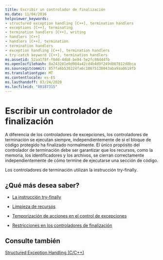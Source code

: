 ```yaml
---
title: Escribir un controlador de finalización
ms.date: 11/04/2016
helpviewer_keywords:
- structured exception handling [C++], termination handlers
- exceptions [C++], terminating
- termination handlers [C++], writing
- handlers [C++]
- handlers [C++], termination
- termination handlers
- exception handling [C++], termination handlers
- try-catch keyword [C++], termination handlers
ms.assetid: 52aa1f8f-f8dd-44b8-be94-5e2fc88d44fb
ms.openlocfilehash: 8a243281e0d984a42cd4b4d9f249d867812d8bca
ms.sourcegitcommit: 857fa6b530224fa6c18675138043aba9aa0619fb
ms.translationtype: MT
ms.contentlocale: es-ES
ms.lasthandoff: 03/24/2020
ms.locfileid: "80187315"
---
```

# <a name="writing-a-termination-handler"></a>Escribir un controlador de finalización

A diferencia de los controladores de excepciones, los controladores de terminación se ejecutan siempre, independientemente de si el bloque de código protegido ha finalizado normalmente. El único propósito del controlador de terminación debe ser garantizar que los recursos, como la memoria, los identificadores y los archivos, se cierran correctamente independientemente de cómo termine de ejecutarse una sección de código.

Los controladores de terminación utilizan la instrucción try-finally.

## <a name="what-do-you-want-to-know-more-about"></a>¿Qué más desea saber?

- [La instrucción try-finally](../cpp/try-finally-statement.md)

- [Limpieza de recursos](../cpp/cleaning-up-resources.md)

- [Temporización de acciones en el control de excepciones](../cpp/timing-of-exception-handling-a-summary.md)

- [Restricciones en los controladores de finalización](../cpp/restrictions-on-termination-handlers.md)

## <a name="see-also"></a>Consulte también

[Structured Exception Handling (C/C++)](../cpp/structured-exception-handling-c-cpp.md)
